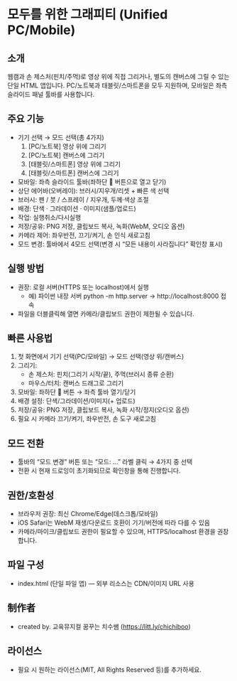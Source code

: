 모두를 위한 그래피티 (Unified PC/Mobile)
=====================================

소개
----
웹캠과 손 제스처(핀치/주먹)로 영상 위에 직접 그리거나, 별도의 캔버스에 그릴 수 있는 단일 HTML 앱입니다.
PC/노트북과 태블릿/스마트폰을 모두 지원하며, 모바일은 좌측 슬라이드 패널 툴바를 사용합니다.

주요 기능
--------
- 기기 선택 → 모드 선택(총 4가지)
  1) [PC/노트북] 영상 위에 그리기
  2) [PC/노트북] 캔버스에 그리기
  3) [태블릿/스마트폰] 영상 위에 그리기
  4) [태블릿/스마트폰] 캔버스에 그리기
- 모바일: 좌측 슬라이드 툴바(좌하단 🎨 버튼으로 열고 닫기)
- 상단 에어바(오버레이): 브러시/지우개/리셋 + 빠른 색 선택
- 브러시: 펜 / 붓 / 스프레이 / 지우개, 두께·색상 조절
- 배경: 단색 · 그라데이션 · 이미지(샘플/업로드)
- 작업: 실행취소/다시실행
- 저장/공유: PNG 저장, 클립보드 복사, 녹화(WebM, 오디오 옵션)
- 카메라 제어: 좌우반전, 끄기/켜기, 손 인식 새로고침
- 모드 변경: 툴바에서 4모드 선택(변경 시 “모든 내용이 사라집니다” 확인창 표시)

실행 방법
--------
- 권장: 로컬 서버(HTTPS 또는 localhost)에서 실행
  * 예) 파이썬 내장 서버
    python -m http.server
    → http://localhost:8000 접속
- 파일을 더블클릭해 열면 카메라/클립보드 권한이 제한될 수 있습니다.

빠른 사용법
----------
1) 첫 화면에서 기기 선택(PC/모바일) → 모드 선택(영상 위/캔버스)  
2) 그리기:
   - 손 제스처: 핀치(그리기 시작/끝), 주먹(브러시 종류 순환)
   - 마우스/터치: 캔버스 드래그로 그리기
3) 모바일: 좌하단 🎨 버튼 → 좌측 툴바 열기/닫기
4) 배경 설정: 단색/그라데이션/이미지(+ 업로드)
5) 저장/공유: PNG 저장, 클립보드 복사, 녹화 시작/정지(오디오 옵션)
6) 필요 시 카메라 끄기/켜기, 좌우반전, 손 도구 새로고침

모드 전환
--------
- 툴바의 “모드 변경” 버튼 또는 “모드: …” 라벨 클릭 → 4가지 중 선택
- 전환 시 현재 드로잉이 초기화되므로 확인창을 통해 진행합니다.

권한/호환성
----------
- 브라우저 권장: 최신 Chrome/Edge(데스크톱/모바일)
- iOS Safari는 WebM 재생/다운로드 호환이 기기/버전에 따라 다를 수 있음
- 카메라/마이크/클립보드 권한이 필요할 수 있으며, HTTPS/localhost 환경을 권장합니다.

파일 구성
--------
- index.html (단일 파일 앱) — 외부 리소스는 CDN/이미지 URL 사용

制作者
-----
- created by. 교육뮤지컬 꿈꾸는 치수쌤 (https://litt.ly/chichiboo)

라이선스
-------
- 필요 시 원하는 라이선스(MIT, All Rights Reserved 등)를 추가하세요.
